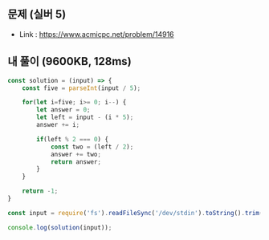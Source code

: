 ## 문제 (실버 5)      

- Link : https://www.acmicpc.net/problem/14916  


## 내 풀이 (9600KB, 128ms)           

```javascript
const solution = (input) => {
    const five = parseInt(input / 5);

    for(let i=five; i>= 0; i--) {
        let answer = 0;
        let left = input - (i * 5);
        answer += i;

        if(left % 2 === 0) {
            const two = (left / 2);
            answer += two;
            return answer;
        }
    }

    return -1;
}

const input = require('fs').readFileSync('/dev/stdin').toString().trim();

console.log(solution(input));
```
